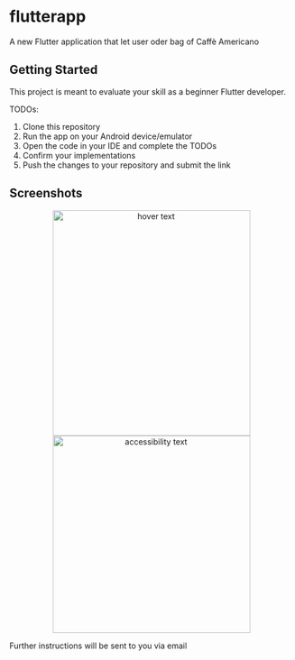 # flutterapp

A new Flutter application that let user oder bag of Caffè Americano

## Getting Started

This project is meant to evaluate your skill as a beginner Flutter developer.

TODOs:
1. Clone this repository
2. Run the app on your Android device/emulator
3. Open the code in your IDE and complete the TODOs
4. Confirm your implementations
5. Push the changes to your repository and submit the link

## Screenshots

<p align="center">
  <img src="https://github.com/devmike01/flutter_app/blob/master/device-2020-06-09-205714.png" width="350" height="400" title="hover text">
  <img src="https://github.com/devmike01/flutter_app/blob/master/device-2020-06-09-205828.png" width="350" alt="accessibility text">
</p>

Further instructions will be sent to you via email
